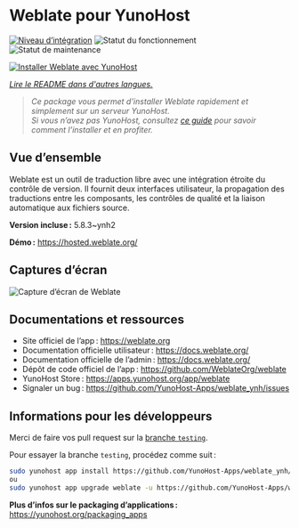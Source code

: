 <!--
Nota bene : ce README est automatiquement généré par <https://github.com/YunoHost/apps/tree/master/tools/readme_generator>
Il NE doit PAS être modifié à la main.
-->

# Weblate pour YunoHost

[![Niveau d’intégration](https://apps.yunohost.org/badge/integration/weblate)](https://ci-apps.yunohost.org/ci/apps/weblate/)
![Statut du fonctionnement](https://apps.yunohost.org/badge/state/weblate)
![Statut de maintenance](https://apps.yunohost.org/badge/maintained/weblate)

[![Installer Weblate avec YunoHost](https://install-app.yunohost.org/install-with-yunohost.svg)](https://install-app.yunohost.org/?app=weblate)

*[Lire le README dans d'autres langues.](./ALL_README.md)*

> *Ce package vous permet d’installer Weblate rapidement et simplement sur un serveur YunoHost.*  
> *Si vous n’avez pas YunoHost, consultez [ce guide](https://yunohost.org/install) pour savoir comment l’installer et en profiter.*

## Vue d’ensemble

Weblate est un outil de traduction libre avec une intégration étroite du contrôle de version. Il fournit deux interfaces utilisateur, la propagation des traductions entre les composants, les contrôles de qualité et la liaison automatique aux fichiers source. 

**Version incluse :** 5.8.3~ynh2

**Démo :** <https://hosted.weblate.org/>

## Captures d’écran

![Capture d’écran de Weblate](./doc/screenshots/BigScreenshot.png)

## Documentations et ressources

- Site officiel de l’app : <https://weblate.org>
- Documentation officielle utilisateur : <https://docs.weblate.org/>
- Documentation officielle de l’admin : <https://docs.weblate.org/>
- Dépôt de code officiel de l’app : <https://github.com/WeblateOrg/weblate>
- YunoHost Store : <https://apps.yunohost.org/app/weblate>
- Signaler un bug : <https://github.com/YunoHost-Apps/weblate_ynh/issues>

## Informations pour les développeurs

Merci de faire vos pull request sur la [branche `testing`](https://github.com/YunoHost-Apps/weblate_ynh/tree/testing).

Pour essayer la branche `testing`, procédez comme suit :

```bash
sudo yunohost app install https://github.com/YunoHost-Apps/weblate_ynh/tree/testing --debug
ou
sudo yunohost app upgrade weblate -u https://github.com/YunoHost-Apps/weblate_ynh/tree/testing --debug
```

**Plus d’infos sur le packaging d’applications :** <https://yunohost.org/packaging_apps>
